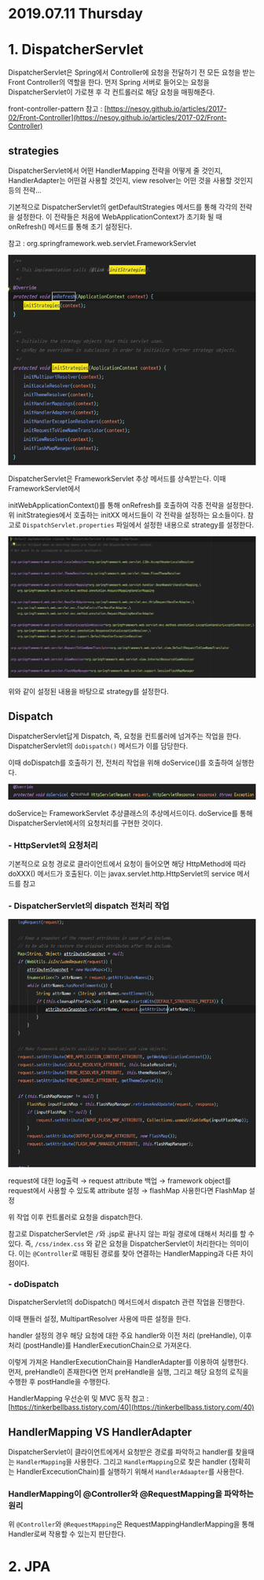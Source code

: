 # 2019.07.11 Thursday

# 1. DispatcherServlet

DispatcherServlet은 Spring에서 Controller에 요청을 전달하기 전 모든 요청을 받는 Front Controller의 역할을 한다. 먼저 Spring 서버로 들어오는 요청을 DispatcherServlet이 가로챈 후 각 컨트롤러로 해당 요청을 매핑해준다.

front-controller-pattern 참고 : [https://nesoy.github.io/articles/2017-02/Front-Controller](https://nesoy.github.io/articles/2017-02/Front-Controller)

## strategies

DispatcherServlet에서 어떤 HandlerMapping 전략을 어떻게 줄 것인지, HandlerAdapter는 어떤걸 사용할 것인지, view resolver는 어떤 것을 사용할 것인지 등의 전략...

기본적으로 DispatcherServlet의 getDefaultStrategies 메서드를 통해 각각의 전략을 설정한다. 이 전략들은 처음에 WebApplicationContext가 초기화 될 때 onRefresh() 메서드를 통해 초기 설정된다.

참고 : org.springframework.web.servlet.FrameworkServlet

![](img/strategies-cda46b47-83b3-409a-a02d-7018e9dde22a.png)

DispatcherServlet은 FrameworkServlet 추상 메서드를 상속받는다. 이때 FrameworkServlet에서 

initWebApplicationContext()를 통해 onRefresh를 호출하여 각종 전략을 설정한다. 위 initStrategies에서 호출하는 initXX 메서드들이 각 전략을 설정하는 요소들이다. 참고로  `DispatchServlet.properties` 파일에서 설정한 내용으로 strategy를 설정한다.

![](img/dispatcherservletproperties-be25057c-386e-47d9-a2d6-65f980864f51.png)

위와 같이 설정된 내용을 바탕으로 strategy를 설정한다.

## Dispatch

DispatcherServlet답게 Dispatch, 즉, 요청을 컨트롤러에 넘겨주는 작업을 한다. DispatcherServlet의 `doDispatch()` 메서드가 이를 담당한다. 

이때 doDispatch를 호출하기 전, 전처리 작업을 위해 doService()를 호출하여 실행한다.

![](img/doservie-94393eaa-1256-4a04-82a4-f275e86236b1.png)

doService는 FrameworkServlet 추상클래스의 추상메서드이다. doService를 통해 DispatcherServlet에서의 요청처리를 구현한 것이다.

### - HttpServlet의 요청처리

기본적으로 요청 경로로 클라이언트에서 요청이 들어오면 해당 HttpMethod에 따라 doXXX() 메서드가 호출된다. 이는 javax.servlet.http.HttpServlet의 service 메서드를 참고

### - DispatcherServlet의 dispatch 전처리 작업

![](img/doservice_preprocess-8c7a18a8-3afe-4918-b7f0-12144df31d2c.png)

request에 대한 log출력 → request attribute 백업 → framework object를 request에서 사용할 수 있도록 attribute 설정 → flashMap 사용한다면 FlashMap 설정

위 작업 이후 컨트롤러로 요청을 dispatch한다.

참고로 DispatcherServlet은 `/`와 .jsp로 끝나지 않는 파일 경로에 대해서 처리를 할 수 있다. 즉, `/css/index.css` 와 같은 요청을 DispatcherServlet이 처리한다는 의미이다. 이는 `@Controller`로 매핑된 경로를 찾아 연결하는 HandlerMapping과 다른 차이점이다.

### - doDispatch

DispatcherServlet의 doDispatch() 메서드에서 dispatch 관련 작업을 진행한다.  

이때 핸들러 설정, MultipartResolver 사용에 따른 설정을 한다.

handler 설정의 경우 해당 요청에 대한 주요 handler와 이전 처리 (preHandle), 이후 처리 (postHandle)를 HandlerExecutionChain으로 가져온다.

이렇게 가져온 HandlerExecutionChain을 HandlerAdapter를 이용하여 실행한다. 먼저, preHandle이 존재한다면 먼저 preHandle을 실행, 그리고 해당 요청의 로직을 수행한 후 postHandle을 수행한다.

HandlerMapping 우선순위 및 MVC 동작 참고 :  [https://tinkerbellbass.tistory.com/40](https://tinkerbellbass.tistory.com/40)

## HandlerMapping VS HandlerAdapter

DispatcherServlet이 클라이언트에게서 요청받은 경로를 파악하고 handler를 찾을때는 `HandlerMapping`을 사용한다. 그리고 `HandlerMapping`으로 찾은 handler (정확히는 HandlerExcecutionChain)를 실행하기 위해서 `HandlerAdaapter`를 사용한다.

### HandlerMapping이 @Controller와 @RequestMapping을 파악하는 원리

위 `@Controller`와 `@RequestMapping`은 RequestMappingHandlerMapping을 통해 Handler로써 작용할 수 있는지 판단한다.

# 2. JPA